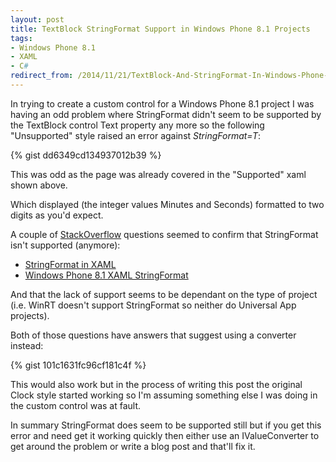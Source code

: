 ```yaml
---
layout: post
title: TextBlock StringFormat Support in Windows Phone 8.1 Projects
tags: 
- Windows Phone 8.1 
- XAML
- C#
redirect_from: /2014/11/21/TextBlock-And-StringFormat-In-Windows-Phone-8.1/
---
```

In trying to create a custom control for a Windows Phone 8.1 project I was having an odd problem where StringFormat didn't seem to be supported by the TextBlock control Text property any more so the following "Unsupported" style raised an error against *StringFormat=T*: 

{% gist dd6349cd134937012b39 %}

This was odd as the page was already covered in the "Supported" xaml shown above.

Which displayed (the integer values Minutes and Seconds) formatted to two digits as you'd expect.

A couple of [StackOverflow](http://stackoverflow.com/) questions seemed to confirm that StringFormat isn't supported (anymore):

- [StringFormat in XAML](http://stackoverflow.com/questions/24966425/stringformat-in-xaml)
- [Windows Phone 8.1 XAML StringFormat](http://stackoverflow.com/questions/24127262/windows-phone-8-1-xaml-stringformat)

And that the lack of support seems to be dependant on the type of project (i.e. WinRT doesn't support StringFormat so neither do Universal App projects).

Both of those questions have answers that suggest using a converter instead:

{% gist 101c1631fc96cf181c4f %}

This would also work but in the process of writing this post the original Clock style started working so I'm assuming something else I was doing in the custom control was at fault.

In summary StringFormat does seem to be supported still but if you get this error and need get it working quickly then either use an IValueConverter to get around the problem or write a blog post and that'll fix it.
